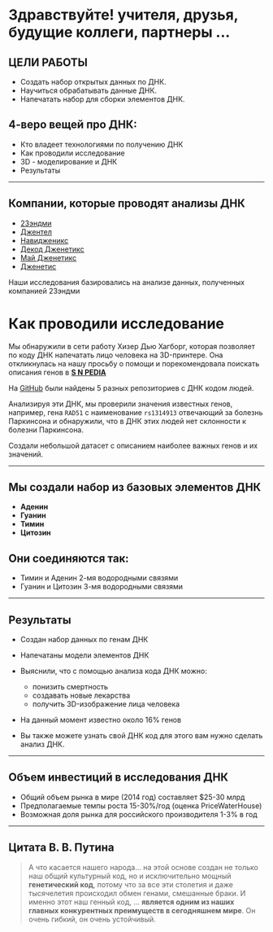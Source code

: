 # Здравствуйте! учителя, друзья, будущие коллеги, партнеры ...


## ЦЕЛИ РАБОТЫ 

- Создать набор открытых данных по ДНК.
- Научиться обрабатывать данные ДНК.
- Напечатать набор для сборки элементов ДНК.


## 4-веро вещей про ДНК:
 * Кто владеет технологиями по получению ДНК
 * Как проводили исследование 
 * 3D - моделирование и ДНК
 * Результаты 



***


## Компании, которые проводят анализы ДНК

- [23эндми](https://23andme.com)
- [Джентел](https://www.gentlelabs.com/)
- [Навидженикс](http://www.navigenics.com/)
- [Декод Дженетикс](http://www.decode.com/)
- [Май Дженетикс](http://mygenetics.ru/)
- [Дженетис](http://gentis.ru/) 

Наши исследования базировались на анализе данных, полученных компанией 23эндми

# Как проводили исследование

Мы обнаружили в сети работу Хизер Дью Хагборг, которая позволяет по коду ДНК напечатать лицо человека на 3D-принтере. Она откликнулась на нашу просьбу о помощи и порекомендовала поискать описания генов в **[S N PEDIA](www.snpedia.com)**

На [GitHub](https://GitHub.com) были найдены 5 разных репозиториев с ДНК кодом людей. 

Анализируя эти ДНК, мы проверили значения известных генов, например, гена `RAD51` с наименование `rs1314913` отвечающий за болезнь Паркинсона и обнаружили, что в ДНК этих людей нет склонности к болезни Паркинсона.

Cоздали небольшой датасет с описанием наиболее важных генов и их значений.



***




## Мы создали набор из базовых элементов ДНК
- **Аденин**
- **Гуанин**
- **Тимин**
- **Цитозин**

##  Они соединяются так:  
- Тимин и Аденин 2-мя водородными связями
- Гуанин и Цитозин 3-мя водородными связями


***


## Результаты
 
- Создан набор данных по генам ДНК
- Напечатаны модели элементов ДНК
- Выяснили, что с помощью анализа кода ДНК можно:
  - понизить смертность
  - создавать новые лекарства
  - получить 3D-изображение лица человека


- На данный момент известно около 16% генов


* Вы также можете узнать свой ДНК код для этого вам нужно сделать анализ ДНК.
***


## Объем инвестиций в исследования ДНК

* Общий объем рынка в мире (2014 год) составляет $25-30 млрд
* Предполагаемые темпы роста 15-30%/год (оценка PriceWaterHouse)
* Возможная доля рынка для российского производителя 1-3% в год 

***


## Цитата В. В. Путина
> А что касается нашего народа... на этой основе создан не только наш общий культурный код, но и исключительно мощный **генетический код**, потому что за все эти столетия и даже тысячелетия происходил обмен генами, смешанные браки. И именно этот наш генный код, ... **является одним из наших главных конкурентных преимуществ в сегодняшнем мире**. Он очень гибкий, он очень устойчивый.


